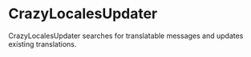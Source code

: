 CrazyLocalesUpdater
===================

CrazyLocalesUpdater searches for translatable messages and updates existing translations.
